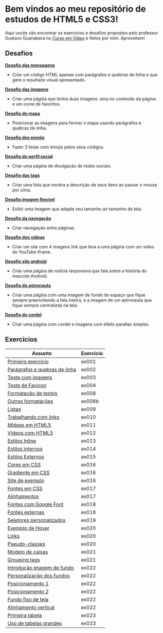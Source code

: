 # Bem vindos ao meu repositório de estudos de HTML5 e CSS3!
Aqui vocês vão encontrar os exercícios e desafios propostos pelo professor Gustavo Guanabara no [Curso em Vídeo](https://www.cursoemvideo.com/cursos/) e feitos por mim. Aproveitem!

## Desafios

**[Desafio das mensagens](https://devjonny4.github.io/html-css/Desafios/d001/)**
- Criar um código HTML apenas com parágrafos e quebras de linha e que gere o resultado visual apresentado.

**[Desafio das imagens](https://devjonny4.github.io/html-css/Desafios/d002/)**
- Criar uma página que tenha duas imagens: uma no conteúdo da página e um ícone de favoritos.

**[Desafio do mapa](https://devjonny4.github.io/html-css/Desafios/d003/)**
-  Posicionar as imagens para formar o mapa usando parágrafos e quebras de linha.

**[Desafio dos emojis](https://devjonny4.github.io/html-css/Desafios/d004/)**
- Fazer 3 listas com emojis pelos seus códigos.

**[Desafio do perfil social](https://devjonny4.github.io/html-css/Desafios/d005/)**
- Criar uma página de divulgação de redes sociais.

**[Desafio das tags](https://devjonny4.github.io/html-css/Desafios/d006/)**
- Criar uma lista que mostra a descrição de seus itens ao passar o mouse por cima.
   
**[Desafio imagem flexível](https://devjonny4.github.io/html-css/Desafios/d007/)**
- Exibir uma imagem que adapte seu tamanho ao tamanho da tela.

**[Desafio da navegação](https://devjonny4.github.io/html-css/Desafios/d008/)**
- Criar navegação entre páginas.

**[Desafio dos vídeos](https://devjonny4.github.io/html-css/Desafios/d009/)**
- Criar um site com 4 imagens link que leva a uma página com um vídeo do YouTube iframe.

**[Desafio site android](https://devjonny4.github.io/html-css/Desafios/d010/android.html)**
- Criar uma página de notícia responsiva que fala sobre a história do mascote Android.

**[Desafio do astronauta](https://devjonny4.github.io/html-css/Desafios/d011/)**
- Criar uma página com uma imagem de fundo do espaço que fique sempre preenchendo a tela inteira, e a imagem de um astronauta que fique sempre centralizda na tela.

**[Desafio do cordel](https://devjonny4.github.io/html-css/Desafios/d012/)**
- Criar uma página com cordel e imagens com efeito parallax simples.

## Exercícios
| Assunto | Exercício  |
|--|--|
[Primeiro exercício](https://devjonny4.github.io/html-css/Exercícios/ex001/) | ex001
[Parágrafos e quebras de linha](https://devjonny4.github.io/html-css/Exercícios/ex002/) | ex002
[Teste com imagens](https://devjonny4.github.io/html-css/Exercícios/ex003/) | ex003
[Teste de Favicon](https://devjonny4.github.io/html-css/Exercícios/ex004/) | ex004
[Formatação de textos](https://devjonny4.github.io/html-css/Exercícios/ex008/) | ex008
[Outras formatações](https://devjonny4.github.io/html-css/Exercícios/ex008b/) | ex008b
[Listas](https://devjonny4.github.io/html-css/Exercícios/ex009/) | ex009
[Trabalhando com links](https://devjonny4.github.io/html-css/Exercícios/ex010/) | ex010
[Mídeas em HTML5](https://devjonny4.github.io/html-css/Exercícios/ex011/) | ex011
[Vídeos com HTML5](https://devjonny4.github.io/html-css/Exercícios/ex012/) | ex012
[Estilos Inline](https://devjonny4.github.io/html-css/Exercícios/ex013/) | ex013
[Estilos internos](https://devjonny4.github.io/html-css/Exercícios/ex014/) | ex014
[Estilos Externos](https://devjonny4.github.io/html-css/Exercícios/ex015/) | ex015
[Cores em CSS](https://devjonny4.github.io/html-css/Exercícios/ex016/cor01.html) | ex016
[Gradiente em CSS](https://devjonny4.github.io/html-css/Exercícios/ex016/cor02.html) | ex016
[Site de exemplo](https://devjonny4.github.io/html-css/Exercícios/ex016/cor03.html) | ex016
[Fontes em CSS](https://devjonny4.github.io/html-css/Exercícios/ex017/fonte01.html) | ex017
[Alinhamentos](https://devjonny4.github.io/html-css/Exercícios/ex017/fonte02.html) | ex017
[Fontes com Google Font](https://devjonny4.github.io/html-css/Exercícios/ex018/fonte01.html) | ex018
[Fontes externas](https://devjonny4.github.io/html-css/Exercícios/ex018/fonte02.html) | ex018
[Seletores personalizados](https://devjonny4.github.io/html-css/Exercícios/ex019/seletor01.html) | ex019
[Exemplo de Hover](https://devjonny4.github.io/html-css/Exercícios/ex020/hover.html) | ex020
[Links](https://devjonny4.github.io/html-css/Exercícios/ex020/links.html) | ex020
[Pseudo-classes](https://devjonny4.github.io/html-css/Exercícios/ex020/pseudoclasse.html) | ex020
[Modelo de caixas](https://devjonny4.github.io/html-css/Exercícios/ex021/caixa01.html) | ex021
[Grouping tags](https://devjonny4.github.io/html-css/Exercícios/ex021/caixa02.html) | ex021
[Introdução imagem de fundo](https://devjonny4.github.io/html-css/Exercícios/ex022/fundo001.html) | ex022
[Personalização dos fundos](https://devjonny4.github.io/html-css/Exercícios/ex022/fundo002.html) | ex022
[Posicionamento 1](https://devjonny4.github.io/html-css/Exercícios/ex022/fundo003.html) | ex022
[Posicionamento 2](https://devjonny4.github.io/html-css/Exercícios/ex022/fundo004.html) | ex022
[Fundo fixo de tela](https://devjonny4.github.io/html-css/Exercícios/ex022/fundo005.html) | ex022
[Alinhamento vertical](https://devjonny4.github.io/html-css/Exercícios/ex022/fundo006.html) | ex022
[Primeira tabela](https://devjonny4.github.io/html-css/Exercícios/ex023/tabela001.html) | ex023
[Uso de tabelas grandes](https://devjonny4.github.io/html-css/Exercícios/ex023/tabela002.html) | ex023